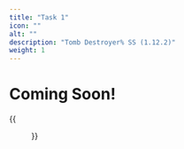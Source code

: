 ```yaml
---
title: "Task 1"
icon: ""
alt: ""
description: "Tomb Destroyer% SS (1.12.2)"
weight: 1
---
```


# Coming Soon!
{{<figure class="screenshot" src="../thumbnails/Preview1.png">}}